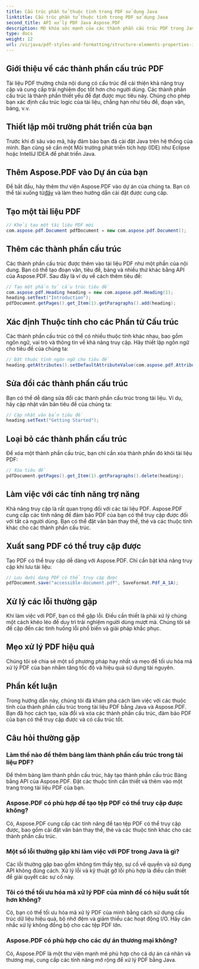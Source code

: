 ```yaml
---
title: Cấu trúc phần tử thuộc tính trong PDF sử dụng Java
linktitle: Cấu trúc phần tử thuộc tính trong PDF sử dụng Java
second_title: API xử lý PDF Java Aspose.PDF
description: Mở khóa sức mạnh của các thành phần cấu trúc PDF trong Java với Aspose.PDF. Tìm hiểu cách tạo, sửa đổi và tối ưu hóa PDF để có khả năng truy cập.
type: docs
weight: 12
url: /vi/java/pdf-styles-and-formatting/structure-elements-properties-in-pdf-using-java/
---
```


## Giới thiệu về các thành phần cấu trúc PDF

Tài liệu PDF thường chứa nội dung có cấu trúc để cải thiện khả năng truy cập và cung cấp trải nghiệm đọc tốt hơn cho người dùng. Các thành phần cấu trúc là thành phần thiết yếu để đạt được mục tiêu này. Chúng cho phép bạn xác định cấu trúc logic của tài liệu, chẳng hạn như tiêu đề, đoạn văn, bảng, v.v.

## Thiết lập môi trường phát triển của bạn

Trước khi đi sâu vào mã, hãy đảm bảo bạn đã cài đặt Java trên hệ thống của mình. Bạn cũng sẽ cần một Môi trường phát triển tích hợp (IDE) như Eclipse hoặc IntelliJ IDEA để phát triển Java.

## Thêm Aspose.PDF vào Dự án của bạn

 Để bắt đầu, hãy thêm thư viện Aspose.PDF vào dự án của chúng ta. Bạn có thể tải xuống từ[đây](https://releases.aspose.com/pdf/java/) và làm theo hướng dẫn cài đặt được cung cấp.

## Tạo một tài liệu PDF

```java
// Khởi tạo một tài liệu PDF mới
com.aspose.pdf.Document pdfDocument = new com.aspose.pdf.Document();
```

## Thêm các thành phần cấu trúc

Các thành phần cấu trúc được thêm vào tài liệu PDF như một phần của nội dung. Bạn có thể tạo đoạn văn, tiêu đề, bảng và nhiều thứ khác bằng API của Aspose.PDF. Sau đây là ví dụ về cách thêm tiêu đề:

```java
// Tạo một phần tử cấu trúc tiêu đề
com.aspose.pdf.Heading heading = new com.aspose.pdf.Heading(1);
heading.setText("Introduction");
pdfDocument.getPages().get_Item(1).getParagraphs().add(heading);
```

## Xác định Thuộc tính cho các Phần tử Cấu trúc

Các thành phần cấu trúc có thể có nhiều thuộc tính khác nhau, bao gồm ngôn ngữ, vai trò và thông tin về khả năng truy cập. Hãy thiết lập ngôn ngữ cho tiêu đề của chúng ta:

```java
// Đặt thuộc tính ngôn ngữ cho tiêu đề
heading.getAttributes().setDefaultAttributeValue(com.aspose.pdf.AttributeKeys.Lang, "en-US");
```

## Sửa đổi các thành phần cấu trúc

Bạn có thể dễ dàng sửa đổi các thành phần cấu trúc trong tài liệu. Ví dụ, hãy cập nhật văn bản tiêu đề của chúng ta:

```java
// Cập nhật văn bản tiêu đề
heading.setText("Getting Started");
```

## Loại bỏ các thành phần cấu trúc

Để xóa một thành phần cấu trúc, bạn chỉ cần xóa thành phần đó khỏi tài liệu PDF:

```java
// Xóa tiêu đề
pdfDocument.getPages().get_Item(1).getParagraphs().delete(heading);
```

## Làm việc với các tính năng trợ năng

Khả năng truy cập là rất quan trọng đối với các tài liệu PDF. Aspose.PDF cung cấp các tính năng để đảm bảo PDF của bạn có thể truy cập được đối với tất cả người dùng. Bạn có thể đặt văn bản thay thế, thẻ và các thuộc tính khác cho các thành phần cấu trúc.

## Xuất sang PDF có thể truy cập được

Tạo PDF có thể truy cập dễ dàng với Aspose.PDF. Chỉ cần bật khả năng truy cập khi lưu tài liệu:

```java
// Lưu dưới dạng PDF có thể truy cập được
pdfDocument.save("accessible-document.pdf", SaveFormat.Pdf_A_1A);
```

## Xử lý các lỗi thường gặp

Khi làm việc với PDF, bạn có thể gặp lỗi. Điều cần thiết là phải xử lý chúng một cách khéo léo để duy trì trải nghiệm người dùng mượt mà. Chúng tôi sẽ đề cập đến các tình huống lỗi phổ biến và giải pháp khắc phục.

## Mẹo xử lý PDF hiệu quả

Chúng tôi sẽ chia sẻ một số phương pháp hay nhất và mẹo để tối ưu hóa mã xử lý PDF của bạn nhằm tăng tốc độ và hiệu quả sử dụng tài nguyên.

## Phần kết luận

Trong hướng dẫn này, chúng tôi đã khám phá cách làm việc với các thuộc tính của thành phần cấu trúc trong tài liệu PDF bằng Java và Aspose.PDF. Bạn đã học cách tạo, sửa đổi và xóa các thành phần cấu trúc, đảm bảo PDF của bạn có thể truy cập được và có cấu trúc tốt.

## Câu hỏi thường gặp

### Làm thế nào để thêm bảng làm thành phần cấu trúc trong tài liệu PDF?

Để thêm bảng làm thành phần cấu trúc, hãy tạo thành phần cấu trúc Bảng bằng API của Aspose.PDF. Đặt các thuộc tính cần thiết và thêm vào một trang trong tài liệu PDF của bạn.

### Aspose.PDF có phù hợp để tạo tệp PDF có thể truy cập được không?

Có, Aspose.PDF cung cấp các tính năng để tạo tệp PDF có thể truy cập được, bao gồm cài đặt văn bản thay thế, thẻ và các thuộc tính khác cho các thành phần cấu trúc.

### Một số lỗi thường gặp khi làm việc với PDF trong Java là gì?

Các lỗi thường gặp bao gồm không tìm thấy tệp, sự cố về quyền và sử dụng API không đúng cách. Xử lý lỗi và kỹ thuật gỡ lỗi phù hợp là điều cần thiết để giải quyết các sự cố này.

### Tôi có thể tối ưu hóa mã xử lý PDF của mình để có hiệu suất tốt hơn không?

Có, bạn có thể tối ưu hóa mã xử lý PDF của mình bằng cách sử dụng cấu trúc dữ liệu hiệu quả, bộ nhớ đệm và giảm thiểu các hoạt động I/O. Hãy cân nhắc xử lý không đồng bộ cho các tệp PDF lớn.

### Aspose.PDF có phù hợp cho các dự án thương mại không?

Có, Aspose.PDF là một thư viện mạnh mẽ phù hợp cho cả dự án cá nhân và thương mại, cung cấp các tính năng mở rộng để xử lý PDF bằng Java.